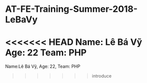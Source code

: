 # AT-FE-Training-Summer-2018-LeBaVy
<<<<<<< HEAD
Name: Lê Bá Vỹ
Age: 22
Team: PHP
=======
Name:Lê Bá Vỹ, Age: 22, Team: PHP
>>>>>>> introduce
